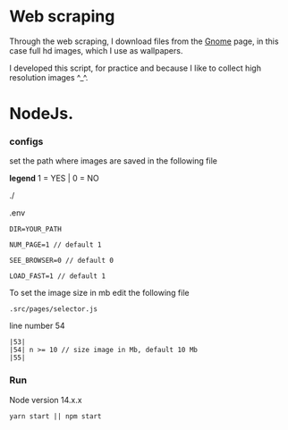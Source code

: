 # Web scraping

Through the web scraping, I download files from the [Gnome](https://www.gnome-look.org/browse/cat/) page, in this case full hd images, which I use as wallpapers.

I developed this script, for practice and because I like to collect high resolution images ^\_^.

# NodeJs.

### configs

set the path where images are saved in the following file

**legend**
1 = YES | 0 = NO

./

.env

```
DIR=YOUR_PATH

NUM_PAGE=1 // default 1

SEE_BROWSER=0 // default 0

LOAD_FAST=1 // default 1
```

To set the image size in mb edit the following file
```
.src/pages/selector.js
```

line number 54

```
|53|
|54| n >= 10 // size image in Mb, default 10 Mb
|55|
```

### Run

Node version 14.x.x

```
yarn start || npm start
```
